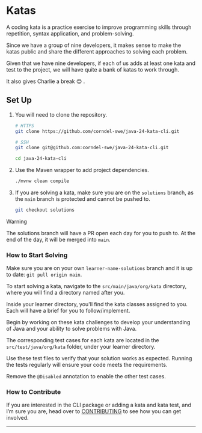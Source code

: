 # Katas

A coding kata is a practice exercise to improve programming skills through repetition, syntax application, and
problem-solving.

Since we have a group of nine developers, it makes sense to make the katas public and share the different approaches to
solving each problem.

Given that we have nine developers, if each of us adds at least one kata and test to the project, we will have quite a
bank of katas to work through.

It also gives Charlie a break :blush: .

## Set Up

1. You will need to clone the repository.

    ```bash
    # HTTPS
    git clone https://github.com/corndel-swe/java-24-kata-cli.git
    
    # SSH
    git clone git@github.com:corndel-swe/java-24-kata-cli.git
    
    cd java-24-kata-cli
    ```

2. Use the Maven wrapper to add project dependencies.

    ```bash
    ./mvnw clean compile
    ```

3. If you are solving a kata, make sure you are on the `solutions` branch, as the `main` branch is protected and cannot
   be pushed to.

    ```bash
    git checkout solutions
    ```

> [!WARNING]  
> The solutions branch will have a PR open each day for you to push to. At the end of the day, it will be merged into
`main`.

### How to Start Solving

Make sure you are on your own `learner-name-solutions` branch and it is up to date: `git pull origin main`.

To start solving a kata, navigate to the `src/main/java/org/kata` directory, where you will find a directory named after
you.

Inside your learner directory, you'll find the kata classes assigned to you. Each will have a brief for you to
follow/implement.

Begin by working on these kata challenges to develop your understanding of Java and your ability to solve problems with
Java.

The corresponding test cases for each kata are located in the `src/test/java/org/kata` folder, under your learner
directory.

Use these test files to verify that your solution works as expected. Running the tests regularly will ensure your code
meets the requirements.

Remove the `@Disabled` annotation to enable the other test cases.

### How to Contribute

If you are interested in the CLI package or adding a kata and kata test, and I’m sure you are, head over
to [CONTRIBUTING](./CONTRIBUTING.md) to see how you can get involved.

---
